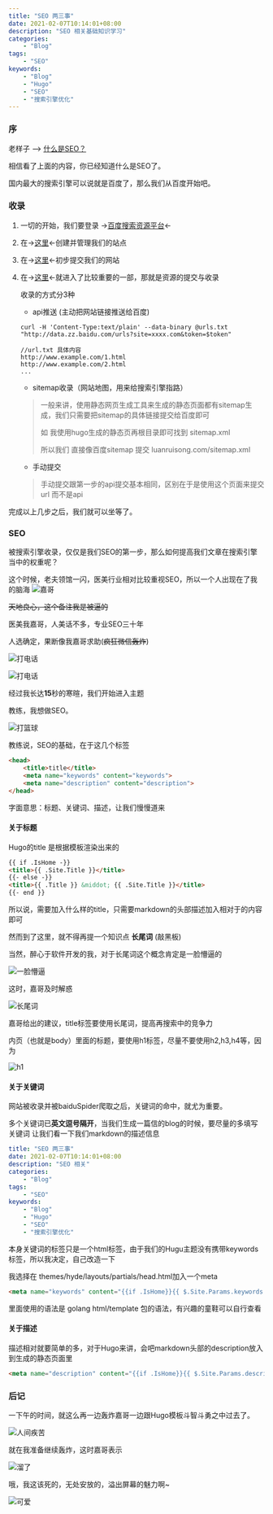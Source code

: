 ```yaml
---
title: "SEO 两三事"
date: 2021-02-07T10:14:01+08:00
description: "SEO 相关基础知识学习"
categories:
    - "Blog"
tags:
    - "SEO"
keywords:
    - "Blog"
    - "Hugo"
    - "SEO"
    - "搜索引擎优化"
---
```



### 序

老样子 --> [什么是SEO？](http://baidu.luanruisong.com/?q=%E4%BB%80%E4%B9%88%E6%98%AFSEO)

相信看了上面的内容，你已经知道什么是SEO了。

国内最大的搜索引擎可以说就是百度了，那么我们从百度开始吧。

### 收录

1. 一切的开始，我们要登录 ->[百度搜索资源平台](https://ziyuan.baidu.com/)<-

2. 在->[这里](https://ziyuan.baidu.com/site/index#/)<-创建并管理我们的站点

3. 在->[这里](https://ziyuan.baidu.com/linksubmit/url)<-初步提交我们的网站

4. 在->[这里](https://ziyuan.baidu.com/linksubmit/index)<-就进入了比较重要的一部，那就是资源的提交与收录

    收录的方式分3种
    - api推送 (主动把网站链接推送给百度)

    ```shell
    curl -H 'Content-Type:text/plain' --data-binary @urls.txt "http://data.zz.baidu.com/urls?site=xxxx.com&token=$token"
    ```

    ```url
    //url.txt 具体内容
    http://www.example.com/1.html
    http://www.example.com/2.html
    ...
    ```

    - sitemap收录（网站地图，用来给搜索引擎指路）
    > 一般来讲，使用静态网页生成工具来生成的静态页面都有sitemap生成，我们只需要把sitemap的具体链接提交给百度即可
    >
    > 如 我使用hugo生成的静态页再根目录即可找到 sitemap.xml
    > 
    > 所以我们 直接像百度sitemap 提交 luanruisong.com/sitemap.xml

    - 手动提交
    > 手动提交跟第一步的api提交基本相同，区别在于是使用这个页面来提交url 而不是api

完成以上几步之后，我们就可以坐等了。

### SEO

被搜索引擎收录，仅仅是我们SEO的第一步，那么如何提高我们文章在搜索引擎当中的权重呢？

这个时候，老夫领馆一闪，医美行业相对比较重视SEO，所以一个人出现在了我的脑海
![嘉哥](http://blog-img.luanruisong.com/blog/img/20210207192207.png)

~~天地良心，这个备注我是被逼的~~

医美我嘉哥，人美话不多，专业SEO三十年

人选确定，果断像我嘉哥求助(~~疯狂微信轰炸~~)

![打电话](http://blog-img.luanruisong.com/blog/img/20210207192518.png)

![打电话](http://blog-img.luanruisong.com/blog/img/20210207192353.png)

经过我长达**15**秒的寒暄，我们开始进入主题

教练，我想做SEO。

![打篮球](http://blog-img.luanruisong.com/blog/img/20210207192725.png)

教练说，SEO的基础，在于这几个标签

```html
<head>
    <title>title</title>
    <meta name="keywords" content="keywords">
    <meta name="description" content="description">
</head>

```

字面意思：标题、关键词、描述，让我们慢慢道来

#### 关于标题

Hugo的title 是根据模板渲染出来的

```html
{{ if .IsHome -}}
<title>{{ .Site.Title }}</title>
{{- else -}}
<title>{{ .Title }} &middot; {{ .Site.Title }}</title>
{{- end }}
```

所以说，需要加入什么样的title，只需要markdown的头部描述加入相对于的内容即可

然而到了这里，就不得再提一个知识点 **长尾词** (敲黑板)

当然，醉心于软件开发的我，对于长尾词这个概念肯定是一脸懵逼的

![一脸懵逼](http://blog-img.luanruisong.com/blog/img/20210207193451.png)

这时，嘉哥及时解惑

![长尾词](http://blog-img.luanruisong.com/blog/img/20210207193719.png)

嘉哥给出的建议，title标签要使用长尾词，提高再搜索中的竞争力

内页（也就是body）里面的标题，要使用h1标签，尽量不要使用h2,h3,h4等，因为

![h1](http://blog-img.luanruisong.com/blog/img/20210207193942.png)

#### 关于关键词

网站被收录并被baiduSpider爬取之后，关键词的命中，就尤为重要。

多个关键词已**英文逗号隔开**，当我们生成一篇信的blog的时候，要尽量的多填写关键词 让我们看一下我们markdown的描述信息

```yaml
title: "SEO 两三事"
date: 2021-02-07T10:14:01+08:00
description: "SEO 相关"
categories:
    - "Blog"
tags:
    - "SEO"
keywords:
    - "Blog"
    - "Hugo"
    - "SEO"
    - "搜索引擎优化"
```

本身关键词的标签只是一个html标签，由于我们的Hugu主题没有携带keywords标签，所以我决定，自己改造一下

我选择在 themes/hyde/layouts/partials/head.html加入一个meta

```html
<meta name="keywords" content="{{if .IsHome}}{{ $.Site.Params.keywords }}{{else}}{{range $idx,$value := .Keywords }}{{if lt 0 $idx}},{{end}}{{$value}}{{end}}{{end}}" />
```

里面使用的语法是 golang html/template 包的语法，有兴趣的童鞋可以自行查看

#### 关于描述

描述相对就要简单的多，对于Hugo来讲，会吧markdown头部的description放入到生成的静态页面里

```html
<meta name="description" content="{{if .IsHome}}{{ $.Site.Params.description }}{{else}}{{.Description}}{{end}}" />
```

### 后记

一下午的时间，就这么再一边轰炸嘉哥一边跟Hugo模板斗智斗勇之中过去了。

![人间疾苦](http://blog-img.luanruisong.com/blog/img/20210207200247.png)

就在我准备继续轰炸，这时嘉哥表示

![溜了](http://blog-img.luanruisong.com/blog/img/20210207200016.png)

哦，我这该死的，无处安放的，溢出屏幕的魅力啊~

![可爱](http://blog-img.luanruisong.com/blog/img/20210207200132.png)
